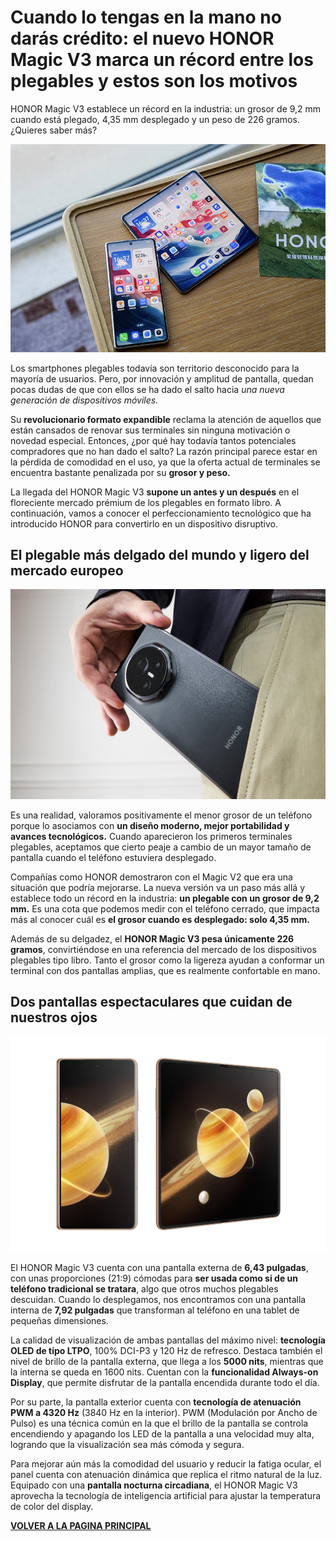 # Cuando lo tengas en la mano no darás crédito: el nuevo HONOR Magic V3 marca un récord entre los plegables y estos son los motivos
HONOR Magic V3 establece un récord en la industria: un grosor de 9,2 mm cuando está plegado, 4,35 mm desplegado y un peso de 226 gramos. ¿Quieres saber más?

![Honor](assets/honor-magic.png)

Los smartphones plegables todavía son territorio desconocido para la mayoría de usuarios. Pero, por innovación y amplitud de pantalla, quedan pocas dudas de que con ellos se ha dado el salto hacia *una nueva generación de dispositivos móviles.*

Su **revolucionario formato expandible** reclama la atención de aquellos que están cansados de renovar sus terminales sin ninguna motivación o novedad especial. Entonces, ¿por qué hay todavía tantos potenciales compradores que no han dado el salto? La razón principal parece estar en la pérdida de comodidad en el uso, ya que la oferta actual de terminales se encuentra bastante penalizada por su **grosor y peso.**

La llegada del HONOR Magic V3 **supone un antes y un después** en el floreciente mercado prémium de los plegables en formato libro. A continuación,  vamos a conocer el perfeccionamiento tecnológico que ha introducido HONOR para convertirlo en un dispositivo disruptivo.

## **El plegable más delgado del mundo y ligero del mercado europeo**

![Honor2](assets/honor-magic2.jpeg)

Es una realidad, valoramos positivamente el menor grosor de un teléfono porque lo asociamos con **un diseño moderno, mejor portabilidad y avances tecnológicos.** Cuando aparecieron los primeros terminales plegables, aceptamos que cierto peaje a cambio de un mayor tamaño de pantalla cuando el teléfono estuviera desplegado.

Compañías como HONOR demostraron con el Magic V2 que era una situación que podría mejorarse. La nueva versión va un paso más allá y establece todo un récord en la industria: **un plegable con un grosor de 9,2 mm.** Es una cota que podemos medir con el teléfono cerrado, que impacta más al conocer cuál es **el grosor cuando es desplegado: solo 4,35 mm.**

Además de su delgadez, el **HONOR Magic V3 pesa únicamente 226 gramos**, convirtiéndose en una referencia del mercado de los dispositivos plegables tipo libro. Tanto el grosor como la ligereza ayudan a conformar un terminal con dos pantallas amplias, que es realmente confortable en mano.

## **Dos pantallas espectaculares que cuidan de nuestros ojos**

![Honor3](assets/honor-magic3.jpeg)

El HONOR Magic V3 cuenta con una pantalla externa de **6,43 pulgadas**, con unas proporciones (21:9) cómodas para **ser usada como si de un teléfono tradicional se tratara**, algo que otros muchos plegables descuidan. Cuando lo desplegamos, nos encontramos con una pantalla interna de **7,92 pulgadas** que transforman al teléfono en una tablet de pequeñas dimensiones.

La calidad de visualización de ambas pantallas del máximo nivel: **tecnología OLED de tipo LTPO**, 100% DCI-P3 y 120 Hz de refresco. Destaca también el nivel de brillo de la pantalla externa, que llega a los **5000 nits**, mientras que la interna se queda en 1600 nits. Cuentan con la **funcionalidad Always-on Display**, que permite disfrutar de la pantalla encendida durante todo el día.

Por su parte, la pantalla exterior cuenta con **tecnología de atenuación PWM a 4320 Hz** (3840 Hz en la interior). PWM (Modulación por Ancho de Pulso) es una técnica común en la que el brillo de la pantalla se controla encendiendo y apagando los LED de la pantalla a una velocidad muy alta, logrando que la visualización sea más cómoda y segura.

Para mejorar aún más la comodidad del usuario y reducir la fatiga ocular, el panel cuenta con atenuación dinámica que replica el ritmo natural de la luz. Equipado con una **pantalla nocturna circadiana**, el HONOR Magic V3 aprovecha la tecnología de inteligencia artificial para ajustar la temperatura de color del display.

[**VOLVER A LA PAGINA PRINCIPAL**](FrontPage.md)
